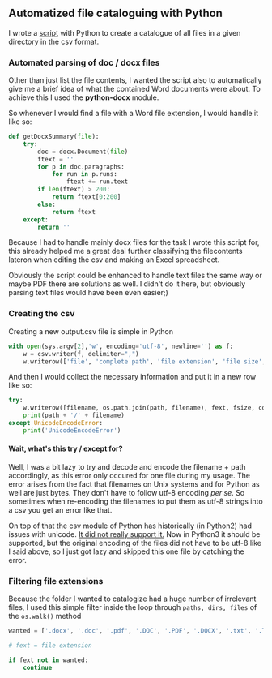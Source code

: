 ## Automatized file cataloguing with Python

I wrote a [script](https://github.com/yabbes/python/blob/master/files2csv.py) with Python to create a catalogue of all files in a given directory in the csv format.

### Automated parsing of doc / docx files
Other than just list the file contents, I wanted the script also to automatically give me a brief idea of what the contained Word documents were about. To achieve this I used the **python-docx** module.

So whenever I would find a file with a Word file extension, I would handle it like so:
```python
def getDocxSummary(file):
    try:
        doc = docx.Document(file)
        ftext = ''
        for p in doc.paragraphs:
            for run in p.runs:
                ftext += run.text
        if len(ftext) > 200:
            return ftext[0:200]
        else:
            return ftext
    except:
        return ''

```

Because I had to handle mainly docx files for the task I wrote this script for, this already helped me a great deal further classifying the filecontents lateron when editing the csv and making an Excel spreadsheet.

Obviously the script could be enhanced to handle text files the same way or maybe PDF there are solutions as well. I didn't do it here, but obviously parsing text files would have been even easier;)

### Creating the csv
Creating a new output.csv file is simple in Python

```python
with open(sys.argv[2],'w', encoding='utf-8', newline='') as f:        
    w = csv.writer(f, delimiter=",")
    w.writerow(['file', 'complete path', 'file extension', 'file size', 'content-summary', 'last modified'])

```
And then I would collect the necessary information and put it in a new row like so:
```python
try:
	w.writerow([filename, os.path.join(path, filename), fext, fsize, content_summary, ftimestamp])
	print(path + '/' + filename)
except UnicodeEncodeError:
	print('UnicodeEncodeError')
```
#### Wait, what's this try / except for?
Well, I was a bit lazy to try and decode and encode the filename + path accordingly, as this error only occured for one file during my usage. The error arises from the fact that filenames on Unix systems and for Python as well are just bytes. They don't have to follow utf-8 encoding *per se*. So sometimes when re-encoding the filenames to put them as utf-8 strings into a csv you get an error like that.

On top of that the csv module of Python has historically (in Python2) had issues with unicode. [It did not really support it.](https://docs.python.org/2/library/csv.html) Now in Python3 it should be supported, but the original encoding of the files did not have to be utf-8 like I said above, so I just got lazy and skipped this one file by catching the error.

### Filtering file extensions
Because the folder I wanted to catalogize had a huge number of irrelevant files, I used this simple filter inside the loop through ```paths, dirs, files``` of the  ```os.walk()``` method

```python
wanted = ['.docx', '.doc', '.pdf', '.DOC', '.PDF', '.DOCX', '.txt', '.TXT', '.pub', '.xls', '.xlsx']

# fext = file extension

if fext not in wanted:
    continue

```

